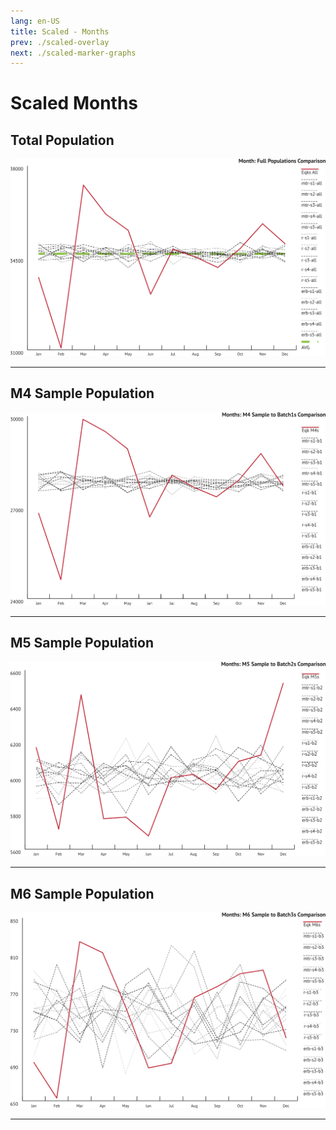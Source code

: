 ```yaml
---
lang: en-US
title: Scaled - Months
prev: ./scaled-overlay
next: ./scaled-marker-graphs
---
```


# Scaled Months

## Total Population

![Month Category](../_media/graphs/scl-mo-all.svg)
***

## M4 Sample Population

![Month Category](../_media/graphs/scl-mo-m4s.svg)

***

## M5 Sample Population

![Month Category](../_media/graphs/scl-mo-m5s.svg)

***

## M6 Sample Population

![Month Category](../_media/graphs/scl-mo-m6s.svg)

***